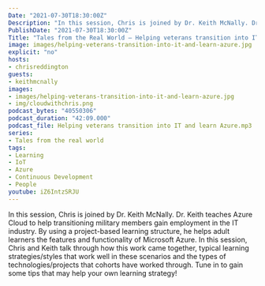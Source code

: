 ```yaml
---
Date: "2021-07-30T18:30:00Z"
Description: "In this session, Chris is joined by Dr. Keith McNally. Dr. Keith teaches Azure Cloud to help transitioning military members gain employment in the IT industry. By using a project-based learning structure, he helps adult learners the features and functionality of Microsoft Azure. In this session, Chris and Keith talk through how this work came together, typical learning strategies/styles that work well in these scenarios and the types of technologies/projects that cohorts have worked through. Tune in to gain some tips that may help your own learning strategy!"
PublishDate: "2021-07-30T18:30:00Z"
Title: "Tales from the Real World – Helping veterans transition into IT and Learn Azure"
image: images/helping-veterans-transition-into-it-and-learn-azure.jpg
explicit: "no"
hosts:
- chrisreddington
guests:
- keithmcnally
images:
- images/helping-veterans-transition-into-it-and-learn-azure.jpg
- img/cloudwithchris.png
podcast_bytes: "40550306"
podcast_duration: "42:09.000"
podcast_file: Helping veterans transition into IT and learn Azure.mp3
series:
- Tales from the real world
tags:
- Learning
- IoT
- Azure
- Continuous Development
- People
youtube: iZ6IntzSRJU
---
```

In this session, Chris is joined by Dr. Keith McNally. Dr. Keith teaches Azure Cloud to help transitioning military members gain employment in the IT industry. By using a project-based learning structure, he helps adult learners the features and functionality of Microsoft Azure. In this session, Chris and Keith talk through how this work came together, typical learning strategies/styles that work well in these scenarios and the types of technologies/projects that cohorts have worked through. Tune in to gain some tips that may help your own learning strategy!